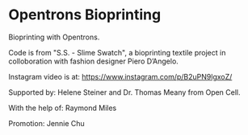 # Opentrons Bioprinting
Bioprinting with Opentrons.

Code is from "S.S. - Slime Swatch", a bioprinting textile project in colloboration with fashion designer Piero D’Angelo.

Instagram video is at: https://www.instagram.com/p/B2uPN9lgxoZ/

Supported by: Helene Steiner and Dr. Thomas Meany from Open Cell.

With the help of: Raymond Miles

Promotion: Jennie Chu
